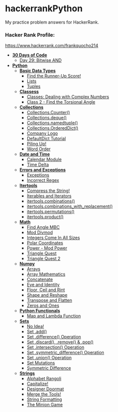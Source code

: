 # hackerrankPython

My practice problem answers for HackerRank.

### Hacker Rank Profile:

https://www.hackerrank.com/frankquocho214

- **[30 Days of Code](30-Days-of-Code)**
  * [Day 29: Bitwise AND](30-Days-of-Code/day-29-bitwise-and)
- **[Python](python)**
  - **[Basic Data Types](python/basic-data-types)**
      * [Find the Runner-Up Score!](python/basic-data-types/find-the-runner-up-score)
      * [Lists](python/basic-data-types/lists)
      * [Tuples](python/basic-data-types/tuples)
  - **[Classess](python/classes)**
      * [Classes: Dealing with Complex Numbers](python/classes/dealing-with-complex-numbers)
      * [Class 2 - Find the Torsional Angle](python/classes/find-the-torsional-angle)
  - **[Collections](python/collections)**
      * [Collections.Counter()](python/collections/counter)
      * [Collections.deque()](python/collections/deque)
      * [Collections.namedtuple()](python/collections/namedtuple)
      * [Collections.OrderedDict()](python/collections/ordereddict)
      * [Company Logo](python/collections/company-logo)
      * [DefaultDict Tutorial](python/collections/defaultdict)
      * [Piling Up!](python/collections/piling-up)
      * [Word Order](python/collections/word-order)
  - **[Date and Time](python/day-time)**
      * [Calendar Module](python/day-time/calendar-module)
      * [Time Delta](python/day-time/time-delta)
  - **[Errors and Exceptions](python/errors-and-exceptions)**
      * [Exceptions](python/errors-and-exceptions/exceptions)
      * [Incorrect Regex](python/errors-and-exceptions/incorrect-regex)
  - **[Itertools](python/itertools)**
      * [Compress the String!](python/itertools/compress-the-string)
      * [Iterables and Iterators](python/itertools/iterables-and-iterators)
      * [itertools.combinations()](python/itertools/combinations)
      * [itertools.combinations_with_replacement()](python/itertools/combinations/with-replacement)
      * [itertools.permutations()](python/itertools/permutations)
      * [itertools.product()](python/itertools/product)
  - **[Math](python/math)**
      * [Find Angle MBC](python/math/find-angle-mbc)
      * [Mod Divmod](python/math/mod-divmod)
      * [Integers Come In All Sizes](python/math/integers-come-in-all-sizes)
      * [Polar Coordinates](python/math/polar-coordinates)
      * [Power - Mod Power](python/math/power-mod-power)
      * [Triangle Quest](python/math/triangle-quest)
      * [Triangle Quest 2](python/math/triangle-quest-2)
  - **[Numpy](python/numpy)**
      * [Arrays](python/numpy/arrays)
      * [Array Mathematics](python/numpy/array-mathematics)
      * [Concatenate](python/numpy/concatenate)
      * [Eye and Identity](python/numpy/eye-and-identity)
      * [Floor, Ceil and Rint](python/numpy/floor-ceil-and-rint)
      * [Shape and Reshape](python/numpy/shape-and-reshape)
      * [Transpose and Flatten](python/numpy/transpose-and-flatten)
      * [Zeros and Ones](python/numpy/zeros-and-ones)
  - **[Python Functionals](python/functionals)**
      * [Map and Lambda Function](python/functionals/map-and-lambda-function)
  - **[Sets](python/sets)**
      * [No Idea!](python/sets/no-idea)
      * [Set .add()](python/sets/add)
      * [Set .difference() Operation](python/sets/difference-operation)
      * [Set .discard(), .remove() & .pop()](python/sets/discard-remove-pop)
      * [Set .intersection() Operation](python/sets/intersection-operation)
      * [Set .symmetric_difference() Operation](python/sets/symmetric-difference-operation)
      * [Set .union() Operation](python/sets/union-operation)
      * [Set Mutations](python/sets/mutations)
      * [Symmetric Difference](python/sets/symmetric-difference)
   - **[Strings](python/strings)**
      * [Alphabet Rangoli](python/strings/alphabet-rangoli)
      * [Capitalize!](python/strings/capitalize)
      * [Designer Doormat](python/strings/designer-doormat)
      * [Merge the Tools!](python/strings/merge-the-tools)
      * [String Formatting](python/strings/string-formatting)
      * [The Minion Game](python/strings/the-minion-game)
